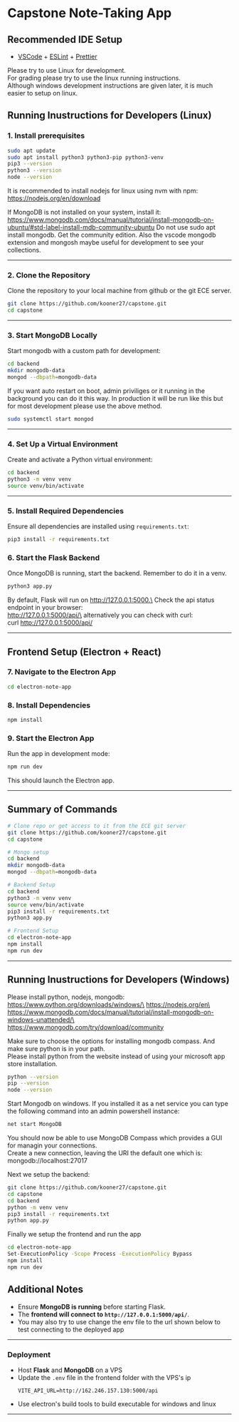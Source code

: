 
# **Capstone Note-Taking App**
## Recommended IDE Setup

- [VSCode](https://code.visualstudio.com/) + [ESLint](https://marketplace.visualstudio.com/items?itemName=dbaeumer.vscode-eslint) + [Prettier](https://marketplace.visualstudio.com/items?itemName=esbenp.prettier-vscode)

Please try to use Linux for development.\
For grading please try to use the linux running instructions.\
Although windows development instructions are given later, it is much easier to setup on linux.
## **Running Inustructions for Developers (Linux)**
### **1. Install prerequisites**
```bash
sudo apt update
sudo apt install python3 python3-pip python3-venv
pip3 --version
python3 --version
node --version
```
It is recommended to install nodejs for linux using nvm with npm:\
https://nodejs.org/en/download

If MongoDB is not installed on your system, install it:
https://www.mongodb.com/docs/manual/tutorial/install-mongodb-on-ubuntu/#std-label-install-mdb-community-ubuntu
Do not use sudo apt install mongodb. Get the community edition. Also the vscode mongodb extension and mongosh maybe useful for development to see your collections.

---


### **2. Clone the Repository**
Clone the repository to your local machine from github or the git ECE server.

```bash
git clone https://github.com/kooner27/capstone.git
cd capstone
```

---
### **3. Start MongoDB Locally**
Start mongodb with a custom path for development: 
```bash
cd backend
mkdir mongodb-data
mongod --dbpath=mongodb-data
```
If you want auto restart on boot, admin priviliges or it running in the background you can do it this way.
In production it will be run like this but for most development please use the above method.
```bash
sudo systemctl start mongod
```
---
### **4. Set Up a Virtual Environment**
Create and activate a Python virtual environment:

  ```bash
  cd backend
  python3 -m venv venv
  source venv/bin/activate
  ```
---

### **5. Install Required Dependencies**
Ensure all dependencies are installed using `requirements.txt`:

```bash
pip3 install -r requirements.txt
```

### **6. Start the Flask Backend**
Once MongoDB is running, start the backend. Remember to do it in a venv.

```bash
python3 app.py
```

By default, Flask will run on http://127.0.0.1:5000.\
Check the api status endpoint in your browser:\
http://127.0.0.1:5000/api/\
alternatively you can check with curl:\
curl http://127.0.0.1:5000/api/

---

## **Frontend Setup (Electron + React)**

### **7. Navigate to the Electron App**
```bash
cd electron-note-app
```

### **8. Install Dependencies**
```bash
npm install
```

### **9. Start the Electron App**
Run the app in development mode:

```bash
npm run dev
```

This should launch the Electron app.

---

## **Summary of Commands**
```bash
# Clone repo or get access to it from the ECE git server
git clone https://github.com/kooner27/capstone.git
cd capstone

# Mongo setup
cd backend
mkdir mongodb-data
mongod --dbpath=mongodb-data

# Backend Setup
cd backend
python3 -m venv venv
source venv/bin/activate
pip3 install -r requirements.txt
python3 app.py

# Frontend Setup
cd electron-note-app
npm install
npm run dev
```
---

## **Running Inustructions for Developers (Windows)**
Please install python, nodejs, mongodb:\
https://www.python.org/downloads/windows/\
https://nodejs.org/en\
https://www.mongodb.com/docs/manual/tutorial/install-mongodb-on-windows-unattended/\
https://www.mongodb.com/try/download/community

Make sure to choose the options for installing mongodb compass. And make sure python is in your path.\
Please install python from the website instead of using your microsoft app store installation.

```bash
python --version
pip --version
node --version
```


Start Mongodb on windows. If you installed it as a net service you can type the following command into an admin powershell instance:
```bash
net start MongoDB
```
You should now be able to use MongoDB Compass which provides a GUI for managin your connections.\
Create a new connection, leaving the URI the default one which is: mongodb://localhost:27017

Next we setup the backend:
```bash
git clone https://github.com/kooner27/capstone.git
cd capstone
cd backend
python -m venv venv
pip3 install -r requirements.txt
python app.py
```

Finally we setup the frontend and run the app
```bash
cd electron-note-app
Set-ExecutionPolicy -Scope Process -ExecutionPolicy Bypass
npm install
npm run dev
```



## **Additional Notes**
- Ensure **MongoDB is running** before starting Flask.
- The **frontend will connect to `http://127.0.0.1:5000/api/`**.
- You may also try to use change the env file to the url shown below to test connecting to the deployed app
---
### Deployment

- Host **Flask** and **MongoDB** on a VPS
- Update the `.env` file in the frontend folder with the VPS's ip
  ```env
  VITE_API_URL=http://162.246.157.130:5000/api
- Use electron's build tools to build executable for windows and linux
---